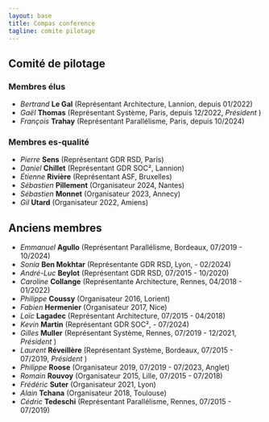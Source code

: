 ```yaml
---
layout: base
title: Compas conference
tagline: comite pilotage
---
```


## Comité de pilotage

### Membres élus 

* *Bertrand* **Le Gal** (Représentant Architecture, Lannion, depuis 01/2022)
* *Gaël* **Thomas** (Représentant Système, Paris, depuis 12/2022, *Président* )
* *François* **Trahay** (Représentant Parallélisme, Paris, depuis 10/2024)

### Membres es-qualité

* *Pierre* **Sens** (Représentant GDR RSD, Paris)
* *Daniel* **Chillet** (Représentant GDR SOC², Lannion)
* *Étienne* **Rivière** (Représentant ASF, Bruxelles)
* *Sébastien* **Pillement** (Organisateur 2024, Nantes)
* *Sébastien* **Monnet** (Organisateur 2023, Annecy)
* *Gil* **Utard** (Organisateur 2022, Amiens)

## Anciens membres

* *Emmanuel* **Agullo** (Représentant Parallélisme, Bordeaux, 07/2019 - 10/2024)
* *Sonia* **Ben Mokhtar** (Représentante GDR RSD, Lyon, - 02/2024)
* *André-Luc* **Beylot** (Représentant GDR RSD, 07/2015 - 10/2020)
* *Caroline* **Collange** (Représentante Architecture, Rennes, 04/2018 - 01/2022)
* *Philippe* **Coussy** (Organisateur 2016, Lorient)
* *Fabien* **Hermenier** (Organisateur 2017, Nice)
* *Loïc* **Lagadec** (Représentant Architecture, 07/2015 - 04/2018)
* *Kevin* **Martin** (Représentant GDR SOC², - 07/2024)
* *Gilles* **Muller** (Représentant Système, Rennes, 07/2019 - 12/2021, *Président* )
* *Laurent* **Réveillère** (Représentant Système, Bordeaux, 07/2015 - 07/2019, *Président* )
* *Philippe* **Roose** (Organisateur 2019, 07/2019 - 07/2023, Anglet)
* *Romain* **Rouvoy** (Organisateur 2015, Lille, 07/2015 - 07/2018)
* *Frédéric* **Suter** (Organisateur 2021, Lyon)
* *Alain* **Tchana** (Organisateur 2018, Toulouse)
* *Cédric* **Tedeschi** (Représentant Parallélisme, Rennes, 07/2015 - 07/2019)

